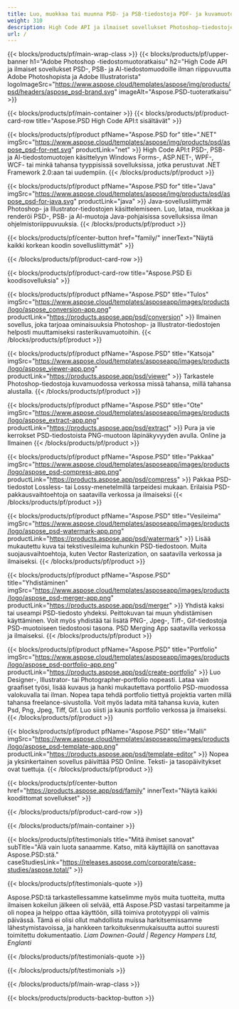 ```yaml
---
title: Luo, muokkaa tai muunna PSD- ja PSB-tiedostoja PDF- ja kuvamuotoihin
weight: 310
description: High Code API ja ilmaiset sovellukset Photoshop-tiedostojen muokkaamiseen. Mahdollisuus päivittää kerroksen ominaisuuksia, lisätä vesileimoja kiertää mittakaavaa Flip Crop Dithering Raster Conversion.
url: /
---
```


{{< blocks/products/pf/main-wrap-class >}}
{{< blocks/products/pf/upper-banner h1="Adobe Photoshop -tiedostomuotoratkaisu" h2="High Code API ja ilmaiset sovellukset PSD-, PSB- ja AI-tiedostomuodoille ilman riippuvuutta Adobe Photoshopista ja Adobe Illustratorista" logoImageSrc="https://www.aspose.cloud/templates/aspose/img/products/psd/headers/aspose_psd-brand.svg" imageAlt="Aspose.PSD-tuoteratkaisu" >}}

{{< blocks/products/pf/main-container >}}
{{< blocks/products/pf/product-card-row title="Aspose.PSD High Code API:t sisältävät" >}}

{{< blocks/products/pf/product pfName="Aspose.PSD for" title=".NET" imgSrc="https://www.aspose.cloud/templates/aspose/img/products/psd/aspose_psd-for-net.svg" productLink="net" >}}
High Code API:t PSD-, PSB- ja AI-tiedostomuotojen käsittelyyn Windows Forms-, ASP.NET-, WPF-, WCF- tai minkä tahansa tyyppisissä sovelluksissa, jotka perustuvat .NET Framework 2.0:aan tai uudempiin.
{{< /blocks/products/pf/product >}}

{{< blocks/products/pf/product pfName="Aspose.PSD for" title="Java" imgSrc="https://www.aspose.cloud/templates/aspose/img/products/psd/aspose_psd-for-java.svg" productLink="java" >}}
Java-sovellusliittymät Photoshop- ja Illustrator-tiedostojen käsittelemiseen. Luo, lataa, muokkaa ja renderöi PSD-, PSB- ja AI-muotoja Java-pohjaisissa sovelluksissa ilman ohjelmistoriippuvuuksia.
{{< /blocks/products/pf/product >}}

{{< blocks/products/pf/center-button href="family/" innerText="Näytä kaikki korkean koodin sovellusliittymät" >}}

{{< /blocks/products/pf/product-card-row >}}

{{< blocks/products/pf/product-card-row title="Aspose.PSD Ei koodisovelluksia" >}}

{{< blocks/products/pf/product pfName="Aspose.PSD" title="Tulos" imgSrc="https://www.aspose.cloud/templates/asposeapp/images/products/logo/aspose_conversion-app.png" productLink="https://products.aspose.app/psd/conversion" >}}
Ilmainen sovellus, joka tarjoaa ominaisuuksia Photoshop- ja Illustrator-tiedostojen helposti muuttamiseksi rasterikuvamuotoihin.
{{< /blocks/products/pf/product >}}

{{< blocks/products/pf/product pfName="Aspose.PSD" title="Katsoja" imgSrc="https://www.aspose.cloud/templates/asposeapp/images/products/logo/aspose_viewer-app.png" productLink="https://products.aspose.app/psd/viewer" >}}
Tarkastele Photoshop-tiedostoja kuvamuodossa verkossa missä tahansa, millä tahansa alustalla.
{{< /blocks/products/pf/product >}}

{{< blocks/products/pf/product pfName="Aspose.PSD" title="Ote" imgSrc="https://www.aspose.cloud/templates/asposeapp/images/products/logo/aspose_extract-app.png" productLink="https://products.aspose.app/psd/extract" >}}
Pura ja vie kerrokset PSD-tiedostoista PNG-muotoon läpinäkyvyyden avulla. Online ja Ilmainen
{{< /blocks/products/pf/product >}}

{{< blocks/products/pf/product pfName="Aspose.PSD" title="Pakkaa" imgSrc="https://www.aspose.cloud/templates/asposeapp/images/products/logo/aspose_psd-compress-app.png" productLink="https://products.aspose.app/psd/compress" >}}
Pakkaa PSD-tiedostot Lossless- tai Lossy-menetelmillä tarpeidesi mukaan. Erilaisia ​​PSD-pakkausvaihtoehtoja on saatavilla verkossa ja ilmaiseksi
{{< /blocks/products/pf/product >}}

{{< blocks/products/pf/product pfName="Aspose.PSD" title="Vesileima" imgSrc="https://www.aspose.cloud/templates/asposeapp/images/products/logo/aspose_psd-watermark-app.png" productLink="https://products.aspose.app/psd/watermark" >}}
Lisää mukautettu kuva tai tekstivesileima kuhunkin PSD-tiedostoon. Muita suojausvaihtoehtoja, kuten Vector Rasterization, on saatavilla verkossa ja ilmaiseksi.
{{< /blocks/products/pf/product >}}

{{< blocks/products/pf/product pfName="Aspose.PSD" title="Yhdistäminen" imgSrc="https://www.aspose.cloud/templates/asposeapp/images/products/logo/aspose_psd-merger-app.png" productLink="https://products.aspose.app/psd/merger" >}}
Yhdistä kaksi tai useampi PSD-tiedosto yhdeksi. Peittokuvan tai muun yhdistämisen käyttäminen. Voit myös yhdistää tai lisätä PNG-, Jpeg-, Tiff-, Gif-tiedostoja PSD-muotoiseen tiedostoosi tasona. PSD Merging App saatavilla verkossa ja ilmaiseksi.
{{< /blocks/products/pf/product >}}

{{< blocks/products/pf/product pfName="Aspose.PSD" title="Portfolio" imgSrc="https://www.aspose.cloud/templates/asposeapp/images/products/logo/aspose_psd-portfolio-app.png" productLink="https://products.aspose.app/psd/create-portfolio" >}}
Luo Designer-, Illustrator- tai Photographer-portfolio nopeasti. Lataa vain graafiset työsi, lisää kuvaus ja hanki mukautettava portfolio PSD-muodossa valokuvalla tai ilman. Nopea tapa tehdä portfolio tiettyä projektia varten millä tahansa freelance-sivustolla. Voit myös ladata mitä tahansa kuvia, kuten Psd, Png, Jpeg, Tiff, Gif. Luo siisti ja kaunis portfolio verkossa ja ilmaiseksi.
{{< /blocks/products/pf/product >}}

{{< blocks/products/pf/product pfName="Aspose.PSD" title="Malli" imgSrc="https://www.aspose.cloud/templates/asposeapp/images/products/logo/aspose_psd-template-app.png" productLink="https://products.aspose.app/psd/template-editor" >}}
Nopea ja yksinkertainen sovellus päivittää PSD Online. Teksti- ja tasopäivitykset ovat tuettuja.
{{< /blocks/products/pf/product >}}

{{< blocks/products/pf/center-button href="https://products.aspose.app/psd/family" innerText="Näytä kaikki koodittomat sovellukset" >}}

{{< /blocks/products/pf/product-card-row >}}

{{< /blocks/products/pf/main-container >}}

{{< blocks/products/pf/testimonials title="Mitä ihmiset sanovat" subTitle="Älä vain luota sanaamme. Katso, mitä käyttäjillä on sanottavaa Aspose.PSD:stä." caseStudiesLink="https://releases.aspose.com/corporate/case-studies/aspose.total/" >}}

{{< blocks/products/pf/testimonials-quote >}}
<p class="first">
 Aspose.PSD:tä tarkastellessamme katselimme myös muita tuotteita, mutta ilmaisen kokeilun jälkeen oli selvää, että Aspose.PSD vastasi tarpeitamme ja oli nopea ja helppo ottaa käyttöön, sillä toimiva prototyyppi oli valmis päivässä. Tämä ei olisi ollut mahdollista muissa harkitsemissamme lähestymistavoissa, ja hankkeen tarkoituksenmukaisuutta auttoi suuresti toimitettu dokumentaatio.
 <em>
  Liam Downen-Gould | Regency Hampers Ltd, Englanti
 </em>
</p>

{{< /blocks/products/pf/testimonials-quote >}}

{{< /blocks/products/pf/testimonials >}}

{{< /blocks/products/pf/main-wrap-class >}}

{{< blocks/products/products-backtop-button >}}
